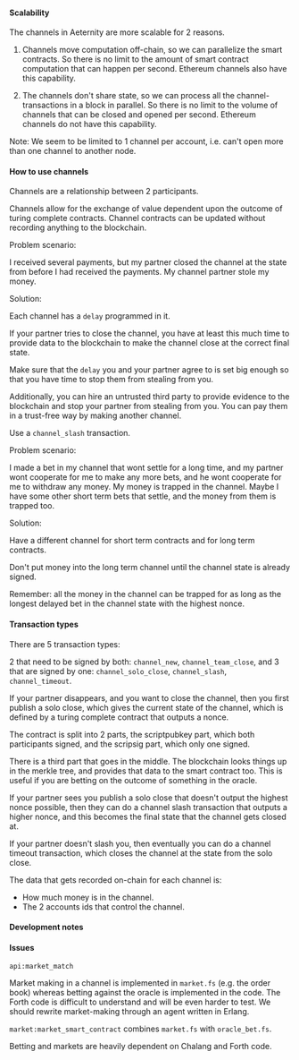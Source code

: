 #### Scalability 

The channels in Aeternity are more scalable for 2 reasons.

1. Channels move computation off-chain, so we can parallelize the smart contracts. So there is no limit to the amount of smart contract computation that can happen per second. Ethereum channels also have this capability.

2. The channels don't share state, so we can process all the channel-transactions in a block in parallel. So there is no limit to the volume of channels that can be closed and opened per second. Ethereum channels do not have this capability.

Note: We seem to be limited to 1 channel per account, i.e. can't open more than one channel to another node.

#### How to use channels

Channels are a relationship between 2 participants.

Channels allow for the exchange of value dependent upon the outcome of turing complete contracts.
Channel contracts can be updated without recording anything to the blockchain.

Problem scenario:

I received several payments, but my partner closed the channel at the state from before I had received the payments. My channel partner stole my money.

Solution:

Each channel has a `delay` programmed in it.

If your partner tries to close the channel, you have at least this much time to provide data to the blockchain to make the channel close at the correct final state.

Make sure that the `delay` you and your partner agree to is set big enough so that you have time to stop them from stealing from you.

Additionally, you can hire an untrusted third party to provide evidence to the blockchain and stop your partner from stealing from you. You can pay them in a trust-free way by making another channel.

Use a `channel_slash` transaction.

Problem scenario:

I made a bet in my channel that wont settle for a long time, and my partner wont cooperate for me to make any more bets, and he wont cooperate for me to withdraw any money. My money is trapped in the channel. Maybe I have some other short term bets that settle, and the money from them is trapped too.

Solution:

Have a different channel for short term contracts and for long term contracts.

Don't put money into the long term channel until the channel state is already signed.

Remember: all the money in the channel can be trapped for as long as the longest delayed bet in the channel state with the highest nonce.

#### Transaction types

There are 5 transaction types:

2 that need to be signed by both: `channel_new`, `channel_team_close`,
and 3 that are signed by one: `channel_solo_close`, `channel_slash`, `channel_timeout`.

If your partner disappears, and you want to close the channel, then you first publish a solo close, which gives the current state of the channel, which is defined by a turing complete contract that outputs a nonce.

The contract is split into 2 parts, the scriptpubkey part, which both participants signed, and the scripsig part, which only one signed.

There is a third part that goes in the middle. The blockchain looks things up in the merkle tree, and provides that data to the smart contract too. This is useful if you are betting on the outcome of something in the oracle.

If your partner sees you publish a solo close that doesn't output the highest nonce possible, then they can do a channel slash transaction that outputs a higher nonce, and this becomes the final state that the channel gets closed at.

If your partner doesn't slash you, then eventually you can do a channel timeout transaction, which closes the channel at the state from the solo close.

The data that gets recorded on-chain for each channel is:
- How much money is in the channel. 
- The 2 accounts ids that control the channel.

#### Development notes

#### Issues

`api:market_match` 

Market making in a channel is implemented in `market.fs` (e.g. the order book) whereas betting against the oracle is implemented in the code. The Forth code is difficult to understand and will be even harder to test. We should rewrite market-making through an agent written in Erlang. 

`market:market_smart_contract` combines `market.fs` with `oracle_bet.fs`.

Betting and markets are heavily dependent on Chalang and Forth code.
